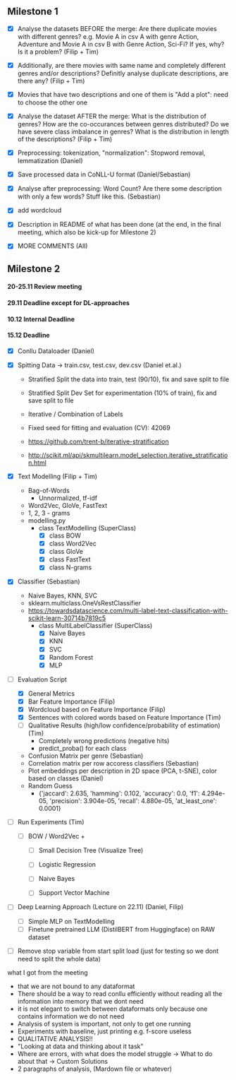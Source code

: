 ## Milestone 1

-   [x] Analyse the datasets BEFORE the merge: Are there duplicate movies with different genres? e.g. Movie A in csv A with genre Action, Adventure and Movie A in csv B with Genre Action, Sci-Fi? If yes, why? Is it a problem? (Filip + Tim)

-   [x] Additionally, are there movies with same name and completely different genres and/or descriptions? Definitly analyse duplicate descriptions, are there any? (Filip + Tim)

-   [x] Movies that have two descriptions and one of them is "Add a plot": need to choose the other one

-   [x] Analyse the dataset AFTER the merge: What is the distribution of genres? How are the co-occurances between genres distributed? Do we have severe class imbalance in genres? What is the distribution in length of the descriptions? (Filip + Tim)

-   [x] Preprocessing: tokenization, "normalization": Stopword removal, lemmatization (Daniel)

-   [x] Save processed data in CoNLL-U format (Daniel/Sebastian)

-   [x] Analyse after preprocessing: Word Count? Are there some description with only a few words? Stuff like this. (Sebastian)

-   [x] add wordcloud

-   [x] Description in README of what has been done (at the end, in the final meeting, which also be kick-up for Milestone 2)

-   [x] MORE COMMENTS (All)

## Milestone 2

#### 20-25.11 Review meeting

#### 29.11 Deadline except for DL-approaches

#### 10.12 Internal Deadline

#### 15.12 Deadline

-   [x] Conllu Dataloader (Daniel)

-   [x] Spitting Data -> train.csv, test.csv, dev.csv (Daniel et.al.)

    -   Stratified Split the data into train, test (90/10), fix and save split to file
    -   Stratified Split Dev Set for experimentation (10% of train), fix and save split to file
    -   Iterative / Combination of Labels
    -   Fixed seed for fitting and evaluation (CV): 42069

    -   https://github.com/trent-b/iterative-stratification
    -   http://scikit.ml/api/skmultilearn.model_selection.iterative_stratification.html

-   [x] Text Modelling (Filip + Tim)

    -   Bag-of-Words
        -   Unnormalized, tf-idf
    -   Word2Vec, GloVe, FastText
    -   1, 2, 3 - grams
    -   modelling.py
        -   class TextModelling (SuperClass)
            -   [x] class BOW
            -   [x] class Word2Vec
            -   [x] class GloVe
            -   [x] class FastText
            -   [x] class N-grams

-   [x] Classifier (Sebastian)

    -   Naive Bayes, KNN, SVC
    -   sklearn.multiclass.OneVsRestClassifier
    -   https://towardsdatascience.com/multi-label-text-classification-with-scikit-learn-30714b7819c5
        -   class MultiLabelClassifier (SuperClass)
            -   [x] Naive Bayes
            -   [x] KNN
            -   [x] SVC
            -   [x] Random Forest
            -   [x] MLP

-   [ ] Evaluation Script 

    -   [x] General Metrics
    -   [x] Bar Feature Importance (Filip)
    -   [x] Wordcloud based on Feature Importance (Filip)
    -   [x] Sentences with colored words based on Feature Importance (Tim)
    -   [ ] Qualitative Results (high/low confidence/probability of estimation) (Tim)
        -   Completely wrong predictions (negative hits)
        -   predict_proba() for each class
    -   Confusion Matrix per genre (Sebastian)
    -   Correlation matrix per row accoress classifiers (Sebastian)
    -   Plot embeddings per description in 2D space (PCA, t-SNE), color based on classes (Daniel)
    -   Random Guess
        -   {'jaccard': 2.635, 
            'hamming': 0.102,
            'accuracy': 0.0,
            'f1': 4.294e-05,
            'precision': 3.904e-05, 
            'recall': 4.880e-05,
            'at_least_one': 0.0001}


-   [ ] Run Experiments (Tim)
    -   [ ] BOW / Word2Vec + 
        -   [ ] Small Decision Tree (Visualize Tree)
        -   [ ] Logistic Regression
        -   [ ] Naive Bayes
        -   [ ] Support Vector Machine


-   [ ] Deep Learning Approach (Lecture on 22.11) (Daniel, Filip)
    -   [ ] Simple MLP on TextModelling
    -   [ ] Finetune pretrained LLM (DistilBERT from Huggingface) on RAW dataset

-   [ ] Remove stop variable from start split load (just for testing so we dont need to split the whole data)


what I got from the meeting
- that we are not bound to any dataformat
- There should be a way to read conllu efficiently without reading all the information into memory that we dont need 
- it is not elegant to switch between dataformats only because one contains information we do not need 
- Analysis of system is important, not only to get one running
- Experiments with baseline, just printing e.g. f-score useless
- QUALITATIVE ANALYSIS!!
- "Looking at data and thinking about it task"
- Where are errors, with what does the model struggle -> What to do about that -> Custom Solutions
- 2 paragraphs of analysis, (Mardown file or whatever)